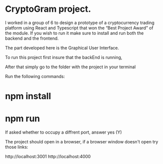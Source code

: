 # CryptoGram project.

I worked in a group of 6 to design a prototype of a cryptocurrency trading platform using React and Typescript that won the “Best Project Award” of the module. If you wish to run it make sure to install and run both the backend and the frontend.

The part developed here is the Graphical User Interface.

To run this project first insure that the backEnd is running,

After that simply go to the folder with the project in your terminal

Run the following commands:

# npm install

# npm run

If asked whether to occupy a diffrent port, answer yes (Y)

The project should open in a browser, if a browser window doesn't open try those links:

http://localhost:3001
http://localhost:4000
